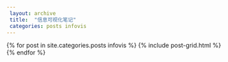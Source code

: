 ```yaml
---
 layout: archive
 title:  "信息可视化笔记"
 categories: posts infovis
---
```


<div class="tiles">
{% for post in site.categories.posts infovis %}
	{% include post-grid.html %}
{% endfor %}
</div><!-- /.tiles 把所有categories 有 posts infovis 的列出来---->